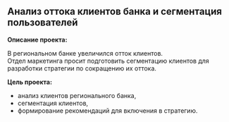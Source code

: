 ## Анализ оттока клиентов банка и сегментация пользователей

**Описание проекта:**  

В региональном банке увеличился отток клиентов.  
Отдел маркетинга просит подготовить сегментацию клиентов для разработки стратегии по сокращению их оттока.

**Цель проекта:**  
- анализ клиентов регионального банка,
- сегментация клиентов,
- формирование рекомендаций для включения в стратегию.
